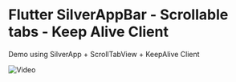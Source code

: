 # Flutter SilverAppBar - Scrollable tabs - Keep Alive Client

Demo using SilverApp + ScrollTabView + KeepAlive Client

![Video](https://www.youtube.com/watch?v=UPxZ0kGIJaI&feature=youtu.be)



